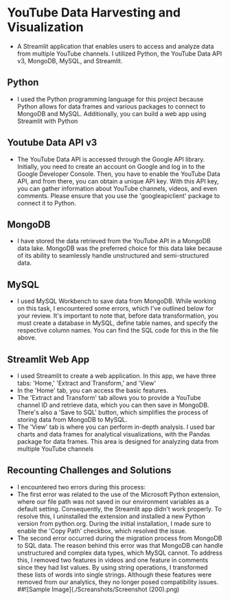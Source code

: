 # YouTube Data Harvesting and Visualization
 - A Streamlit application that enables users to access and analyze data from multiple YouTube channels. I utilized Python, the YouTube Data API v3, MongoDB, MySQL, and Streamlit. 
## Python
- I used the Python programming language for this project because Python allows for data frames and various packages to connect to MongoDB and MySQL. Additionally, you can build a web app using Streamlit with Python
## Youtube Data API v3
- The YouTube Data API is accessed through the Google API library. Initially, you need to create an account on Google and log in to the Google Developer Console. Then, you have to enable the YouTube Data API, and from there, you can obtain a unique API key. With this API key, you can gather information about YouTube channels, videos, and even comments. Please ensure that you use the 'googleapiclient' package to connect it to Python.
## MongoDB
- I have stored the data retrieved from the YouTube API in a MongoDB data lake. MongoDB was the preferred choice for this data lake because of its ability to seamlessly handle unstructured and semi-structured data.
## MySQL 
- I used MySQL Workbench to save data from MongoDB. While working on this task, I encountered some errors, which I've outlined below for your review. It's important to note that, before data transformation, you must create a database in MySQL, define table names, and specify the respective column names. You can find the SQL code for this in the file above.
## Streamlit Web App
- I used Streamlit to create a web application. In this app, we have three tabs: 'Home,' 'Extract and Transform,' and 'View'
- In the 'Home' tab, you can access the basic features.
- The 'Extract and Transform' tab allows you to provide a YouTube channel ID and retrieve data, which you can then save in MongoDB. There's also a 'Save to SQL' button, which simplifies the process of storing data from MongoDB to MySQL.
- The 'View' tab is where you can perform in-depth analysis. I used bar charts and data frames for analytical visualizations, with the Pandas package for data frames. This area is designed for analyzing data from multiple YouTube channels
## Recounting Challenges and Solutions
- I encountered two errors during this process:
- The first error was related to the use of the Microsoft Python extension, where our file path was not saved in our environment variables as a default setting. Consequently, the Streamlit app didn't work properly. To resolve this, I uninstalled the extension and installed a new Python version from python.org. During the initial installation, I made sure to enable the 'Copy Path' checkbox, which resolved the issue.
- The second error occurred during the migration process from MongoDB to SQL data. The reason behind this error was that MongoDB can handle unstructured and complex data types, which MySQL cannot. To address this, I removed two features in videos and one feature in comments since they had list values. By using string operations, I transformed these lists of words into single strings. Although these features were removed from our analytics, they no longer posed compatibility issues.
##![Sample Image](./Screanshots/Screenshot (200).png)
